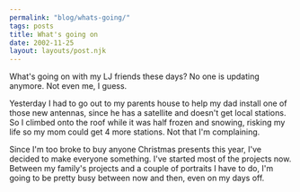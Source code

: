```yaml
---
permalink: "blog/whats-going/"
tags: posts
title: What's going on
date: 2002-11-25
layout: layouts/post.njk
---
```


What's going on with my LJ friends these days? No one is updating anymore. Not even me, I guess. 

Yesterday I had to go out to my parents house to help my dad install one of those new antennas, since he has a satellite and doesn't get local stations. So I climbed onto the roof while it was half frozen and snowing, risking my life so my mom could get 4 more stations. Not that I'm complaining.

Since I'm too broke to buy anyone Christmas presents this year, I've decided to make everyone something. I've started most of the projects now. Between my family's projects and a couple of portraits I have to do, I'm going to be pretty busy between now and then, even on my days off.
